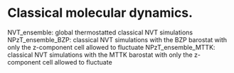 Classical molecular dynamics. 
=================================================
NVT_ensemble: global thermostatted classical NVT simulations
NPzT_ensemble_BZP: classical NVT simulations with the BZP barostat with only the z-component cell allowed to fluctuate
NPzT_ensemble_MTTK: classical NVT simulations with the MTTK barostat with only the z-component cell allowed to fluctuate
